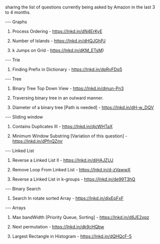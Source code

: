sharing the list of questions currently being asked by Amazon in the last 3 to 4 months.


--- Graphs 
1) Process Ordering - https://lnkd.in/dN4ErKyE

2) Number of Islands - https://lnkd.in/dHQJGhPJ

3) k Jumps on Grid - https://lnkd.in/dKM_ETsM)


--- Trie
1) Finding Prefix in Dictionary - https://lnkd.in/dpRvFDq5


--- Tree
1) Binary Tree Top Down View - https://lnkd.in/dmun-Pn3

2) Traversing binary tree in an outward manner.

3) Diameter of a binary tree [Path is needed] - https://lnkd.in/dH-w_DQV


--- Sliding window
1) Contains Duplicates III - https://lnkd.in/djcWHTaX

2) Minimum Window Substring [Variation of this question] - https://lnkd.in/dPfnQZmr


--- Linked List
1) Reverse a Linked List II - https://lnkd.in/diHAJZUJ

2) Remove Loop From Linked List - https://lnkd.in/d-zVawwX

3) Reverse a Linked List in k-groups - https://lnkd.in/de99T3hQ


--- Binary Search
1) Search In rotate sorted Array - https://lnkd.in/djxEpFxF


--- Arrays
1) Max bandWidth [Priority Queue, Sorting] - https://lnkd.in/d6JE2xpz

2) Next permutation - https://lnkd.in/dk9cHQbw

3) Largest Rectangle in Histogram - https://lnkd.in/dQHQcF-5
